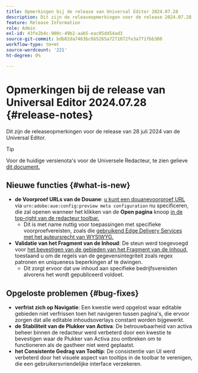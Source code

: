 ```yaml
---
title: Opmerkingen bij de release van Universal Editor 2024.07.28
description: Dit zijn de releaseopmerkingen voor de release 2024.07.28 van de Universal Editor.
feature: Release Information
role: Admin
exl-id: 43fe2b4c-900c-49b2-aab5-eac05dd54ad3
source-git-commit: bdb82da7463bc6b5265a7271072fe3a771fbb380
workflow-type: tm+mt
source-wordcount: '221'
ht-degree: 0%

---
```


# Opmerkingen bij de release van Universal Editor 2024.07.28 {#release-notes}

Dit zijn de releaseopmerkingen voor de release van 28 juli 2024 van de Universal Editor.

>[!TIP]
>
>Voor de huidige versienota&#39;s voor de Universele Redacteur, te zien gelieve [ dit document.](/help/release-notes/universal-editor/current.md)

## Nieuwe functies {#what-is-new}

* **de Voorproef URLs van de Douane**: [ u kunt een douanevoorproef URL ](/help/implementing/universal-editor/customizing.md#custom-preview-urls) via `urn:adobe:aue:config:preview meta configuration` nu specificeren, die zal openen wanneer het klikken van de **Open pagina** knoop [ in de top-right van de redacteur toolbar.](/help/sites-cloud/authoring/universal-editor/navigation.md#universal-editor-toolbar)
   * Dit is met name nuttig voor toepassingen met specifieke voorproefvereisten, zoals die [ gebruikend Edge Delivery Services met het auteursrecht van WYSIWYG.](/help/edge/wysiwyg-authoring/authoring.md)
* **Validatie van het Fragment van de Inhoud**: De steun werd toegevoegd voor [ het bevestigen van de gebieden van het Fragment van de Inhoud, ](/help/assets/content-fragments/content-fragments-models.md#validation) toestaand u om de regels van de gegevensintegriteit zoals regex patronen en uniqueness beperkingen af te dwingen.
   * Dit zorgt ervoor dat uw inhoud aan specifieke bedrijfsvereisten alvorens het wordt gepubliceerd voldoet.

## Opgeloste problemen {#bug-fixes}

* **verfrist zich op Navigatie**: Een kwestie werd opgelost waar editable gebieden niet verfrissen toen het navigeren tussen pagina&#39;s, die ervoor zorgen dat alle editable inhoudsoverlays constant worden bijgewerkt.
* **de Stabiliteit van de Plukker van Activa**: De betrouwbaarheid van activa beheer binnen de redacteur werd verbeterd door een kwestie te bevestigen waar de Plukker van Activa zou ontbreken om te functioneren als de gastheer niet werd geplaatst.
* **het Consistente Gedrag van Tooltip**: De consistentie van UI werd verbeterd door het visuele aspect van tooltips in de toolbar te verenigen, die een gebruikersvriendelijke interface verzekeren.
